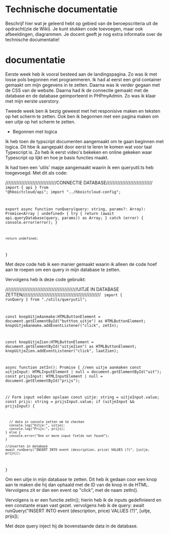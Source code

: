 # Technische documentatie

Beschrijf hier wat je geleerd hebt op gebied van de beroepscriteria uit de opdracht(zie de Wiki). Je kunt stukken code toevoegen, maar ook afbeeldingen, diagrammen. Je docent geeft je nog extra informatie over de technische documentatie!

# documentatie

Eerste week heb ik vooral besteed aan de landingspagina. Zo was ik met losse pols begonnen met programmeren. Ik had al eerst een grid container gemaakt om mijn gegevens in te zetten. Daarna was ik verder gegaan met de CSS van de website. Daarna had ik de connectie gemaakt met de database en de database geimporteerd in PHPmyAdmin. Zo was ik klaar met mijn eerste userstory.

Tweede week ben ik bezig geweest met het responisive maken en teksten op het scherm te zetten. 
Ook ben ik begonnen met een pagina maken om een uitje op het scherm te zetten. 

- Begonnen met logica

Ik heb toen de typscript documenten aangemaakt om te gaan beginnen met logica. Dit hbe ik aangepakt door eerst te leren te komen wat voor taal Typescript is. Zo heb ik eerst video's bekeken en online gekeken waar Typescript op lijkt en hoe je basis functies maakt. 

Ik had toen een 'utils' mapje aangemaakt waarin ik een queryutil.ts heb toegevoegd. Met dit als code:

////////////////////////////////CONNECTIE DATABASE/////////////////////////////
<code>
import { api } from "@hboictcloud/api";
import "../hboictcloud-config";

export async function runQuery(query: string, params?: Array<any>): Promise<Array<any> | undefined> {
    try {
        return (await api.queryDatabase(query, params)) as Array<any>;
    } catch (error) {
        console.error(error);
    }

    return undefined;
}
</code>

Met deze code heb ik een manier gemaakt waarin ik alleen de code hoef aan te roepen om een query in mijn database te zetten. 

Vervolgens heb ik deze code gebruikt:


/////////////////////////////////////////////UITJE IN DATABASE ZETTEN/////////////////////////////////////////////////
<code>
import { runQuery } from "./utils/queryutil";

const knopUitjeAanmake:HTMLButtonElement = document.getElementById("buttton_uitje") as HTMLButtonElement; 
knopUitjeAanmake.addEventListener("click", zetIn);

const knopUitjeZien:HTMLButtonElement = document.getElementById("uitjeZien") as HTMLButtonElement; 
knopUitjeZien.addEventListener("click", laatZien);


async function zetIn(): Promise<void> {
  //een uitje aanmaken
  const uitjeInput: HTMLInputElement | null = document.getElementById("uit");
  const prijsInput: HTMLInputElement | null = document.getElementById("prijs");

  // Form input velden opslaan
    const uitje: string = uitjeInput.value;
    const prijs: string = prijsInput.value;
    if (uitjeInput && prijsInput) {
  
      // data in console zetten om te checken
      console.log("Uitje:", uitje);
      console.log("Prijs:", prijs);
    } else {
      console.error("One or more input fields not found");
    }

    //inserten in database
    await runQuery("INSERT INTO event (description, price) VALUES (?)", [uitje, prijs]);   
  }
</code>

Om een uitje in mijn database te zetten. Dit heb ik gedaan coor een knop aan te maken die hij dan ophaald met de ID van de knop in de HTML. Vervolgens zit er dan een event op "click", met de naam zetIn(). 

Vervolgens is er een functie zetIn(); hierin heb ik de inputs gedefinieerd en een constante eraan vast gezet. vervolgens heb ik de query: await runQuery("INSERT INTO event (description, price) VALUES (?)", [uitje, prijs]);  

Met deze query inject hij de bovenstaande data in de database.
